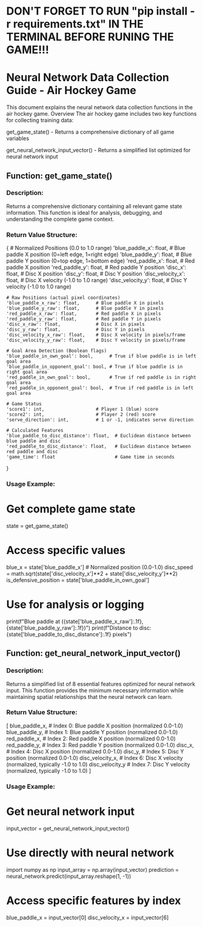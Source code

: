
# DON'T FORGET TO RUN "pip install -r requirements.txt" IN THE TERMINAL BEFORE RUNING THE GAME!!!


# Neural Network Data Collection Guide - Air Hockey Game
This document explains the neural network data collection functions in the air hockey game.
Overview
The air hockey game includes two key functions for collecting training data:

get_game_state() - Returns a comprehensive dictionary of all game variables

get_neural_network_input_vector() - Returns a simplified list optimized for neural network input

## Function: get_game_state()
### Description:
Returns a comprehensive dictionary containing all relevant game state information. This function is ideal for analysis, debugging, and understanding the complete game context.

### Return Value Structure:

{
    # Normalized Positions (0.0 to 1.0 range)
    'blue_paddle_x': float,          # Blue paddle X position (0=left edge, 1=right edge)
    'blue_paddle_y': float,          # Blue paddle Y position (0=top edge, 1=bottom edge)
    'red_paddle_x': float,           # Red paddle X position
    'red_paddle_y': float,           # Red paddle Y position
    'disc_x': float,                 # Disc X position
    'disc_y': float,                 # Disc Y position
    'disc_velocity_x': float,        # Disc X velocity (-1.0 to 1.0 range)
    'disc_velocity_y': float,        # Disc Y velocity (-1.0 to 1.0 range)
    
    # Raw Positions (actual pixel coordinates)
    'blue_paddle_x_raw': float,      # Blue paddle X in pixels
    'blue_paddle_y_raw': float,      # Blue paddle Y in pixels
    'red_paddle_x_raw': float,       # Red paddle X in pixels
    'red_paddle_y_raw': float,       # Red paddle Y in pixels
    'disc_x_raw': float,             # Disc X in pixels
    'disc_y_raw': float,             # Disc Y in pixels
    'disc_velocity_x_raw': float,    # Disc X velocity in pixels/frame
    'disc_velocity_y_raw': float,    # Disc Y velocity in pixels/frame
    
    # Goal Area Detection (Boolean flags)
    'blue_paddle_in_own_goal': bool,      # True if blue paddle is in left goal area
    'blue_paddle_in_opponent_goal': bool, # True if blue paddle is in right goal area
    'red_paddle_in_own_goal': bool,       # True if red paddle is in right goal area
    'red_paddle_in_opponent_goal': bool,  # True if red paddle is in left goal area
    
    # Game Status
    'score1': int,                   # Player 1 (blue) score
    'score2': int,                   # Player 2 (red) score
    'serve_direction': int,          # 1 or -1, indicates serve direction
    
    # Calculated Features
    'blue_paddle_to_disc_distance': float,  # Euclidean distance between blue paddle and disc
    'red_paddle_to_disc_distance': float,   # Euclidean distance between red paddle and disc
    'game_time': float                      # Game time in seconds
}

### Usage Example:
# Get complete game state
state = get_game_state()

# Access specific values
blue_x = state['blue_paddle_x']  # Normalized position (0.0-1.0)
disc_speed = math.sqrt(state['disc_velocity_x']**2 + state['disc_velocity_y']**2)
is_defensive_position = state['blue_paddle_in_own_goal']

# Use for analysis or logging
print(f"Blue paddle at ({state['blue_paddle_x_raw']:.1f}, {state['blue_paddle_y_raw']:.1f})")
print(f"Distance to disc: {state['blue_paddle_to_disc_distance']:.1f} pixels")

## Function: get_neural_network_input_vector()

### Description:
Returns a simplified list of 8 essential features optimized for neural network input. This function provides the minimum necessary information while maintaining spatial relationships that the neural network can learn.

### Return Value Structure:

[
    blue_paddle_x,      # Index 0: Blue paddle X position (normalized 0.0-1.0)
    blue_paddle_y,      # Index 1: Blue paddle Y position (normalized 0.0-1.0)
    red_paddle_x,       # Index 2: Red paddle X position (normalized 0.0-1.0)
    red_paddle_y,       # Index 3: Red paddle Y position (normalized 0.0-1.0)
    disc_x,             # Index 4: Disc X position (normalized 0.0-1.0)
    disc_y,             # Index 5: Disc Y position (normalized 0.0-1.0)
    disc_velocity_x,    # Index 6: Disc X velocity (normalized, typically -1.0 to 1.0)
    disc_velocity_y     # Index 7: Disc Y velocity (normalized, typically -1.0 to 1.0)
]

### Usage Example:

# Get neural network input
input_vector = get_neural_network_input_vector()

# Use directly with neural network
import numpy as np
input_array = np.array(input_vector)
prediction = neural_network.predict(input_array.reshape(1, -1))

# Access specific features by index
blue_paddle_x = input_vector[0]
disc_velocity_x = input_vector[6]